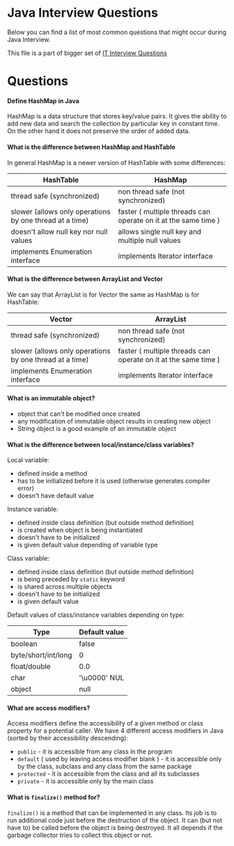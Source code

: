 # Java Interview Questions

Below you can find a list of most common questions that might occur during Java Interview.

This file is a part of bigger set of [IT Interview Questions](../../README.md)

# Questions

#### Define HashMap in Java

HashMap is a data structure that stores key/value pairs.
It gives the ability to add new data and search the collection by particular key in constant time.
On the other hand it does not preserve the order of added data.

#### What is the difference between HashMap and HashTable

In general HashMap is a newer version of HashTable with some differences:

HashTable | HashMap
--------- | ----------
thread safe (synchronized) | non thread safe (not synchronized)
slower (allows only operations by one thread at a time) | faster ( multiple threads can operate on it at the same time )
doesn't allow null key nor null values | allows single null key and multiple null values
implements Enumeration interface | implements Iterator interface

#### What is the difference between ArrayList and Vector

We can say that ArrayList is for Vector the same as HashMap is for HashTable:

Vector | ArrayList
-------- | -------
thread safe (synchronized) | non thread safe (not synchronized)
slower (allows only operations by one thread at a time) | faster ( multiple threads can operate on it at the same time )
implements Enumeration interface | implements Iterator interface

#### What is an immutable object?

* object that can't be modified once created
* any modification of immutable object results in creating new object
* String object is a good example of an immutable object

#### What is the difference between local/instance/class variables?

Local variable:
* defined inside a method
* has to be initialized before it is used (otherwise generates compiler error)
* doesn't have default value

Instance variable:
* defined inside class definition (but outside method definition)
* is created when object is being instantiated
* doesn't have to be initialized
* is given default value depending of variable type

Class variable:
* defined inside class definition (but outside method definition)
* is being preceded by `static` keyword
* is shared across multiple objects
* doesn't have to be initialized
* is given default value

Default values of class/instance variables depending on type:

Type | Default value
----- | --------
boolean | false
byte/short/int/long | 0
float/double | 0.0
char | '\u0000' NUL
object | null

#### What are access modifiers?

Access modifiers define the accessibility of a given method or class property for a potential caller.
We have 4 different access modifiers in Java (sorted by their accessibility descending):
* `public` - it is accessible from any class in the program
* `default` ( used by leaving access modifier blank ) - it is accessible only by the class, subclass and any class from the same package
* `protected` - it is accessible from the class and all its subclasses
* `private` - it is accessible only by the main class

#### What is `finalize()` method for?

`finalize()` is a method that can be implemented in any class. Its job is to run additional code just before the destruction of the object.
It can (but not have to) be called before the object is being destroyed. It all depends if the garbage collector tries to collect this object or not.